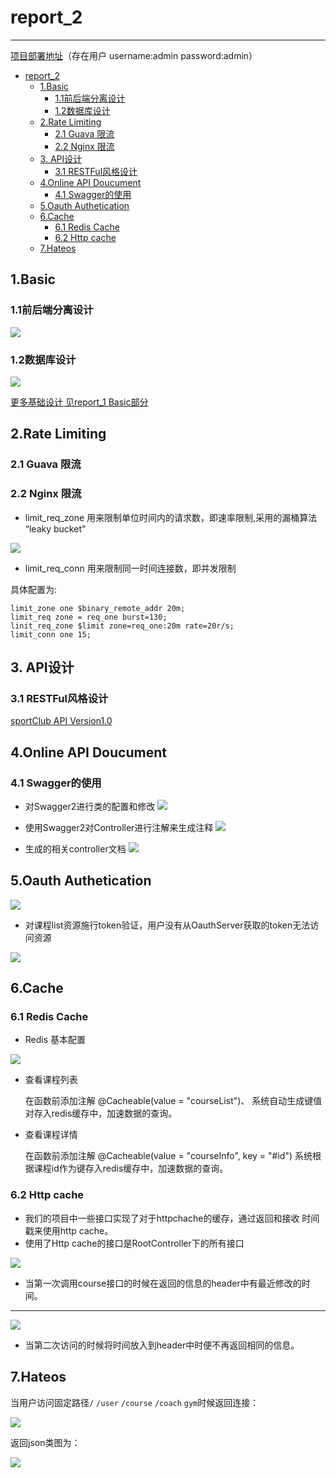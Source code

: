 # report_2

----------

[项目部署地址](http://106.15.200.225)（存在用户 username:admin  password:admin）

<!-- TOC -->

- [report_2](#report_2)
    - [1.Basic](#1basic)
        - [1.1前后端分离设计](#11前后端分离设计)
        - [1.2数据库设计](#12数据库设计)
    - [2.Rate Limiting](#2rate-limiting)
        - [2.1 Guava 限流](#21-guava-限流)
        - [2.2 Nginx 限流](#22-nginx-限流)
    - [3. API设计](#3-api设计)
        - [3.1 RESTFul风格设计](#31-restful风格设计)
    - [4.Online API Doucument](#4online-api-doucument)
        - [4.1 Swagger的使用](#41-Swagger的使用)    	
    - [5.Oauth Authetication](#5oauth-authetication)
    - [6.Cache](#6cache)
        - [6.1 Redis Cache](#61-redis-cache)
        - [6.2 Http cache](#62-http-cache)
    - [7.Hateos](#7hateos)

<!-- /TOC -->

## 1.Basic

### 1.1前后端分离设计

![](/docImage/front_back.png)

### 1.2数据库设计

![](/docImage/ER_Model.png)


[更多基础设计 见report_1 Basic部分](report_1.md)

## 2.Rate Limiting

### 2.1 Guava 限流

### 2.2 Nginx 限流

+ limit_req_zone 用来限制单位时间内的请求数，即速率限制,采用的漏桶算法 “leaky bucket” 

![](docImage/nginx_1.jpg)

+ limit_req_conn 用来限制同一时间连接数，即并发限制 

具体配置为:
	
	limit_zone one $binary_remote_addr 20m;
	limit_req zone = req_one burst=130;
	linit_req_zone $limit zone=req_one:20m rate=20r/s;
	limit_conn one 15;


## 3. API设计

### 3.1 RESTFul风格设计

[sportClub API Version1.0](API_V1.md)

## 4.Online API Doucument

### 4.1 Swagger的使用
+ 对Swagger2进行类的配置和修改
![](/docImage/Swagger2.png)

+ 使用Swagger2对Controller进行注解来生成注释
![](/docImage/Controller-Swagger2.png)

+ 生成的相关controller文档
![](/docImage/Controller-Documents.png)

## 5.Oauth Authetication


![](/docImage/oauth_3.png)


+ 对课程list资源施行token验证，用户没有从OauthServer获取的token无法访问资源

![](/docImage/oauth_2.png)
## 6.Cache

### 6.1 Redis Cache

+ Redis 基本配置

![](/docImage/redis_conf.png)

+ 查看课程列表
    
    在函数前添加注解
    @Cacheable(value = "courseList")、
    系统自动生成键值对存入redis缓存中，加速数据的查询。
    
    
+ 查看课程详情
   
    在函数前添加注解
    @Cacheable(value = "courseInfo", key = "#id")
    系统根据课程id作为键存入redis缓存中，加速数据的查询。

### 6.2 Http cache

+ 我们的项目中一些接口实现了对于httpchache的缓存，通过返回和接收
时间戳来使用http cache。
+ 使用了Http cache的接口是RootController下的所有接口


![](/docImage/courseFirst.jpg)
- 当第一次调用course接口的时候在返回的信息的header中有最近修改的时间。
---
![](/docImage/courseSecond.jpg)
- 当第二次访问的时候将时间放入到header中时便不再返回相同的信息。
## 7.Hateos

当用户访问固定路径`/` `/user` `/course` `/coach` `gym`时候返回连接：

![](/docImage/Hateos.png)

返回json类图为：

![](/docImage/Hateos_1.png)




